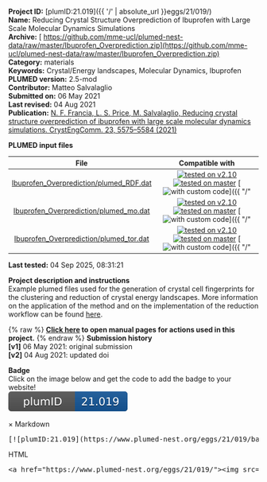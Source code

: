 **Project ID:** [plumID:21.019]({{ '/' | absolute_url }}eggs/21/019/)  
**Name:**  Reducing Crystal Structure Overprediction of Ibuprofen with Large Scale Molecular Dynamics Simulations  
**Archive:** [ https://github.com/mme-ucl/plumed-nest-data/raw/master/Ibuprofen_Overprediction.zip](https://github.com/mme-ucl/plumed-nest-data/raw/master/Ibuprofen_Overprediction.zip)  
**Category:**  materials  
**Keywords:**  Crystal/Energy landscapes, Molecular Dynamics, Ibuprofen  
**PLUMED version:**  2.5-mod  
**Contributor:**  Matteo Salvalaglio  
**Submitted on:** 06 May 2021  
**Last revised:** 04 Aug 2021  
**Publication:** [N. F. Francia, L. S. Price, M. Salvalaglio, Reducing crystal structure overprediction of ibuprofen with large scale molecular dynamics simulations. CrystEngComm. 23, 5575–5584 (2021)](http://dx.doi.org/10.1039/D1CE00616A)  
  
**PLUMED input files**  
  
| File     | Compatible with |  
|:--------:|:--------:|  
| [Ibuprofen_Overprediction/plumed_RDF.dat](./data/Ibuprofen_Overprediction/plumed_RDF.dat.md) |  [![tested on v2.10](https://img.shields.io/badge/v2.10-failed-red.svg)](data/Ibuprofen_Overprediction/plumed_RDF.dat.plumed.stderr) [![tested on master](https://img.shields.io/badge/master-failed-red.svg)](data/Ibuprofen_Overprediction/plumed_RDF.dat.plumed_master.stderr) [![with custom code](https://img.shields.io/badge/with-custom_code-red.svg)]({{ "/" | absolute_url }}badges) |  
| [Ibuprofen_Overprediction/plumed_mo.dat](./data/Ibuprofen_Overprediction/plumed_mo.dat.md) |  [![tested on v2.10](https://img.shields.io/badge/v2.10-failed-red.svg)](data/Ibuprofen_Overprediction/plumed_mo.dat.plumed.stderr) [![tested on master](https://img.shields.io/badge/master-failed-red.svg)](data/Ibuprofen_Overprediction/plumed_mo.dat.plumed_master.stderr) [![with custom code](https://img.shields.io/badge/with-custom_code-red.svg)]({{ "/" | absolute_url }}badges) |  
| [Ibuprofen_Overprediction/plumed_tor.dat](./data/Ibuprofen_Overprediction/plumed_tor.dat.md) |  [![tested on v2.10](https://img.shields.io/badge/v2.10-failed-red.svg)](data/Ibuprofen_Overprediction/plumed_tor.dat.plumed.stderr) [![tested on master](https://img.shields.io/badge/master-failed-red.svg)](data/Ibuprofen_Overprediction/plumed_tor.dat.plumed_master.stderr) [![with custom code](https://img.shields.io/badge/with-custom_code-red.svg)]({{ "/" | absolute_url }}badges) |  
  
**Last tested:**  04 Sep 2025, 08:31:21
  
**Project description and instructions**  
Example plumed files used for the generation of crystal cell fingerprints for the clustering and reduction of crystal energy landscapes. More information on the application of the method and on the implementation of the reduction workflow can be found [here](https://github.com/mme-ucl/pypol). 

  
{% raw %}
<b><a href="https://www.plumed.org/doc-master/user-doc/html/actionlist/?actions=MATHEVAL,COM,DISTANCE,PRINT,TORSIONS,KDE" target="_blank">Click here</a> to open manual pages for actions used in this project.</b>
{% endraw %}
**Submission history**  
**[v1]** 06 May 2021: original submission  
**[v2]** 04 Aug 2021: updated doi  
  
**Badge**  
Click on the image below and get the code to add the badge to your website!  
<img src="./badge.svg" alt="plumeDnest:21.019" id="myBtn" class="badge">
<div id="myModal" class="modal">
  <div class="modal-content">
    <span class="close">&times;</span>
    Markdown<pre>[![plumID:21.019](https://www.plumed-nest.org/eggs/21/019/badge.svg)](https://www.plumed-nest.org/eggs/21/019/)</pre>
    HTML<pre>&lt;a href="https://www.plumed-nest.org/eggs/21/019/"&gt;&lt;img src="https://www.plumed-nest.org/eggs/21/019/badge.svg" alt="plumID:21.019"&gt;&lt;/a&gt;</pre>
  </div>
</div>

